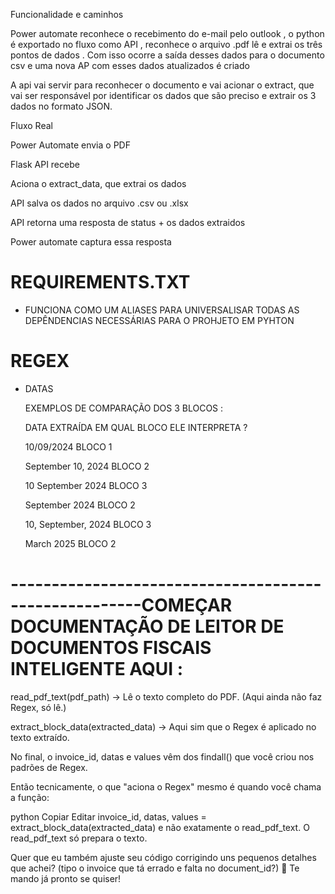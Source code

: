 Funcionalidade e caminhos

Power automate reconhece o recebimento do e-mail pelo outlook , o python é exportado no fluxo como API , reconhece o arquivo .pdf lê e extrai os três pontos de dados .
Com isso ocorre a saída desses dados para o documento csv e uma nova AP com esses dados atualizados é criado

A api vai servir para reconhecer o documento e vai acionar o extract, que vai ser responsável por identificar os dados que são preciso e extrair os 3 dados no formato JSON.


Fluxo Real 

Power Automate envia o PDF 

Flask API recebe 

Aciona o extract_data, que extrai os dados

API salva os dados no arquivo .csv ou .xlsx

API retorna uma resposta de status + os dados extraidos 

Power automate captura essa resposta


# REQUIREMENTS.TXT
- FUNCIONA COMO UM ALIASES PARA UNIVERSALISAR TODAS AS DEPÊNDENCIAS NECESSÁRIAS PARA O PROHJETO EM PYHTON

# REGEX

- DATAS

    EXEMPLOS DE COMPARAÇÃO DOS 3 BLOCOS : 

    DATA EXTRAÍDA	                EM QUAL BLOCO ELE INTERPRETA ?
                    
    10/09/2024	                    BLOCO 1

    September 10, 2024	            BLOCO 2

    10 September 2024	            BLOCO 3

    September 2024	                BLOCO 2️

    10, September, 2024	            BLOCO 3️

    March 2025	                    BLOCO 2️



# ------------------------------------------------------COMEÇAR DOCUMENTAÇÃO DE LEITOR DE DOCUMENTOS FISCAIS INTELIGENTE AQUI :

read_pdf_text(pdf_path) → Lê o texto completo do PDF. (Aqui ainda não faz Regex, só lê.)

extract_block_data(extracted_data) → Aqui sim que o Regex é aplicado no texto extraído.

No final, o invoice_id, datas e values vêm dos findall() que você criou nos padrões de Regex.

Então tecnicamente, o que "aciona o Regex" mesmo é quando você chama a função:

python
Copiar
Editar
invoice_id, datas, values = extract_block_data(extracted_data)
e não exatamente o read_pdf_text.
O read_pdf_text só prepara o texto.

Quer que eu também ajuste seu código corrigindo uns pequenos detalhes que achei? (tipo o invoice que tá errado e falta no document_id?) 🚀
Te mando já pronto se quiser!